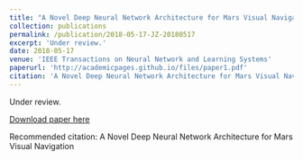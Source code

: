 ```yaml
---
title: "A Novel Deep Neural Network Architecture for Mars Visual Navigation"
collection: publications
permalink: /publication/2018-05-17-JZ-20180517
excerpt: 'Under review.'
date: 2018-05-17
venue: 'IEEE Transactions on Neural Network and Learning Systems'
paperurl: 'http://academicpages.github.io/files/paper1.pdf'
citation: 'A Novel Deep Neural Network Architecture for Mars Visual Navigation'
---
```

Under review.

[Download paper here](http://academicpages.github.io/files/paper1.pdf)

Recommended citation: A Novel Deep Neural Network Architecture for Mars Visual Navigation